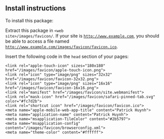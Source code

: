 ## Install instructions

To install this package:

Extract this package in <code>&lt;web site&gt;/images/favicon/</code>. If your site is <code>http://www.example.com</code>, you should be able to access a file named <code>http://www.example.com/images/favicon/favicon.ico</code>.

Insert the following code in the `head` section of your pages:

    <link rel="apple-touch-icon" sizes="180x180" href="/images/favicon/apple-touch-icon.png">
    <link rel="icon" type="image/png" sizes="32x32" href="/images/favicon/favicon-32x32.png">
    <link rel="icon" type="image/png" sizes="16x16" href="/images/favicon/favicon-16x16.png">
    <link rel="manifest" href="/images/favicon/site.webmanifest">
    <link rel="mask-icon" href="/images/favicon/safari-pinned-tab.svg" color="#fc7d2b">
    <link rel="shortcut icon" href="/images/favicon/favicon.ico">
    <meta name="apple-mobile-web-app-title" content="Patrick Huynh">
    <meta name="application-name" content="Patrick Huynh">
    <meta name="msapplication-TileColor" content="#2b5797">
    <meta name="msapplication-config" content="/images/favicon/browserconfig.xml">
    <meta name="theme-color" content="#ffffff">